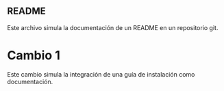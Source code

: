 ## README
Este archivo simula la documentación de un README en un repositorio git.

# Cambio 1
Este cambio simula la integración de una guía de instalación como documentación.